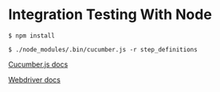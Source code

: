 Integration Testing With Node
==========

```$ npm install```

```$ ./node_modules/.bin/cucumber.js -r step_definitions```


[Cucumber.js docs](https://github.com/cucumber/cucumber-js)

[Webdriver docs](https://code.google.com/p/selenium/wiki/WebDriverJs)